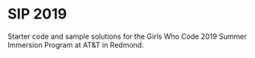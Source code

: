# SIP 2019
Starter code and sample solutions for the Girls Who Code 2019 Summer Immersion Program at AT&T in Redmond.
